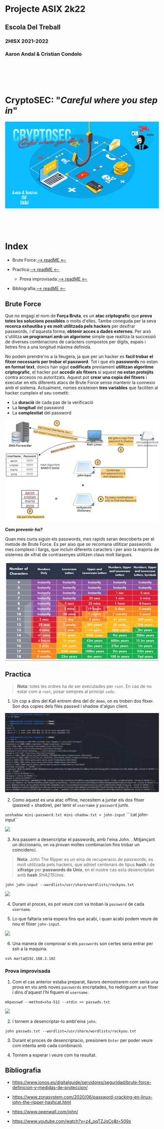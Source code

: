 # __Projecte ASIX 2k22__
## __Escola Del Treball__
### __2HISX 2021-2022__
### __Aaron Andal & Cristian Condolo__



<br>
<br>
<br>
<br>

# __CryptoSEC__: "_Careful where you step in_"


![](https://github.com/KeshiKiD03/asixproject2k22/blob/main/Photos/CryptoSECLogo.png?raw=true)




<br>
<br>
<br>




# __Index__

+ Brute Force:[--> readME <--](#brute-force)

+ Practica:[--> readME <--](#practica)

    + Prova improvisada:[--> readME <--](#prova-improvisada)

+ Bibliografia:[--> readME <--](#bibliografia)

## __Brute Force__

Que no engagi el nom de __Força Bruta__, es un __atac criptografic__ que __prova totes les solucions possibles__ o molts d'elles. Tambe coneguda per la seva __recerca exhautiba y es molt utilitzada pels hackers__ per dexifrar passwords, i d'aquesta forma, __obtenir acces a dades externes__. Per això s'utilitza __un programari amb un algorisme__ simple que realitza la successió de diverses combinacions de caràcters compostos per dígits, espais i lletres fins a una longitud màxima definida.

No podem prendre'ns a la lleugera, ja que per un hacker es __facil trobar el fitxer necessaris per trobar el password__. Tot i que els __passwords__ no estan __en format text__, doncs han sigut __codificats__ previament __utilitzan algoritme criptografic__, el hacker pot __accedir als fitxers__ si aquest __no estan protejits__ contra accesos no autoritzats. Aquest pot __crear una copia del fitxers__ i executar en ells diferents atacs de Brute Force sense mantenir la connexio amb el sistema. Actualment, nomes existeixen __tres variables__ que faciliten al hacker cumpleix el seu cometit:
+ La __duració__ de cada pas de la verificació
+ La __longitud__ del password
+ La __complexitat__ del password

![](./Photos/Brute-Forcer-Attack_Schema.png)

**Com prevenir-ho?**

Quan mes curta siguin els passwords, mes rapids seran descoberts per el metode de Brute Force. Es per aixo que se recomana utlitizar passwords mes complexo i llargs, que incluin diferents caracters i per aixo la majoria de sistemes de xifrat de contrasenyes utilitzen claus molt llargues. 

![](./Photos/Password%2BCrack.png)

## __Practica__

> **Nota**: totes les ordres ha de ser executades per ```root```. En cas de no estar com a ```root```, posar sempres al principi ``sudo``.

1. Un cop a dins del Kali entrem dins del dir ``demo``, on es troben dos fitxer. Son dos copies dels files passwd i shadow d'algun client.

![](./Photos/john01.png)

2. Como aquest es una atac offline, necesitem a juntar els dos fitxer (passwd + shadow), per tenir el ``username`` y ``password`` junts. 

``unshadow mini-password.txt mini-shadow.txt > john-input``
```cat john-input``

![](./Photos/john02.png)

3. Ara passem a desencriptar el passwords, amb l'eina John. . Mitjançant un diccionario, on va provan moltes combinacion fins trobar un coincidenci.

> **Nota**: John The Ripper es un eina de recuperacio de passwords, es molt utilitzada pels hackers, que admet centenars de tipus __hash__ i de __xifratge__ per __passwords de Unix__, en el nostre cas esta desencriptan amb __hash__ *SHA215Unix*. 

``john john-input --wordlist=/usr/share/wordlists/rockyou.txt``

![](./Photos/john03.png)

4. Durant el proces, es pot veure com va troban la ``password`` de cada ``username``.

5. Lo que faltaria seria espera fins que acabi, i quan acabi podem veure de nou el fitxer ``john-input``.

![](./Photos/john04.png)

6. Una manera de comprovar si els ``passwords`` son certes seria entrar per ssh a la maquina.

``ssh marta@192.168.3.102``

### __Prova improvisada__

1. Com el cas anterior estaba preparat, llavors demostrarem com seria una prova en viu amb noves ``passwords`` encriptades, ho rediriguem a un fitxer i dins d'aquest l'hi fiquem el ``username``.

``mkpasswd --method=sha-512 --stdin >> passwds.txt``

![](./Photos/john05.jpeg)

2. I tornem a desencriptar-lo ambl'eina ``john``.

``john passwds.txt --wordlist=/usr/share/wordlists/rockyou.txt``

3. Durant el proces de desencriptacio, presionem ``Enter`` per poder veure com intenta amb cada combinació.

4. Tornem a esperar i veure com ha resultat.

## __Bibliografia__

+ https://www.ionos.es/digitalguide/servidores/seguridad/brute-force-definicion-y-medidas-de-proteccion/

+ https://www.zonasystem.com/2020/06/password-cracking-en-linux-john-the-ripper-hashcat.html

+ https://www.openwall.com/john/

+ https://www.youtube.com/watch?v=z4_oqTZJqCo&t=509s
